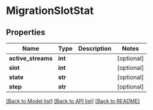 # MigrationSlotStat

## Properties
Name | Type | Description | Notes
------------ | ------------- | ------------- | -------------
**active_streams** | **int** |  | [optional] 
**slot** | **int** |  | [optional] 
**state** | **str** |  | [optional] 
**step** | **str** |  | [optional] 

[[Back to Model list]](../README.md#documentation-for-models) [[Back to API list]](../README.md#documentation-for-api-endpoints) [[Back to README]](../README.md)


